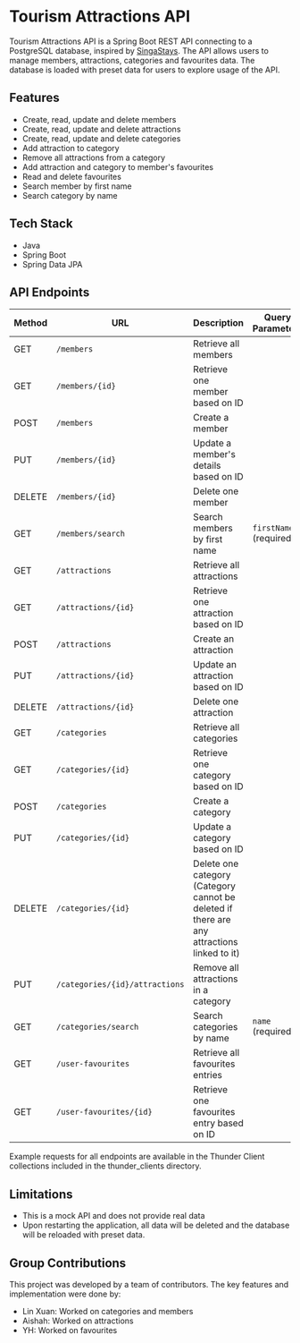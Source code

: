 # Tourism Attractions API

Tourism Attractions API is a Spring Boot REST API connecting to a PostgreSQL database, inspired by [SingaStays](https://github.com/Aishahaha/ntu-project-1). The API allows users to manage members, attractions, categories and favourites data. The database is loaded with preset data for users to explore usage of the API.

## Features

- Create, read, update and delete members
- Create, read, update and delete attractions
- Create, read, update and delete categories
- Add attraction to category
- Remove all attractions from a category
- Add attraction and category to member's favourites 
- Read and delete favourites
- Search member by first name
- Search category by name

## Tech Stack

- Java
- Spring Boot
- Spring Data JPA

## API Endpoints

| Method | URL                                  | Description                                                                                 | Query Parameters       |
| ------ | ------------------------------------ | ------------------------------------------------------------------------------------------- | ---------------------- |
| GET    | `/members`                           | Retrieve all members                                                                        |                        |
| GET    | `/members/{id}`                      | Retrieve one member based on ID                                                             |                        |
| POST   | `/members`                           | Create a member                                                                             |                        | 
| PUT    | `/members/{id}`                      | Update a member's details based on ID                                                       |                        |
| DELETE | `/members/{id}`                      | Delete one member                                                                           |                        |
| GET    | `/members/search`                    | Search members by first name                                                                | `firstName` (required) |
| GET    | `/attractions`                       | Retrieve all attractions                                                                    |                        |
| GET    | `/attractions/{id}`                  | Retrieve one attraction based on ID                                                         |                        |
| POST   | `/attractions`                       | Create an attraction                                                                        |                        |
| PUT    | `/attractions/{id}`                  | Update an attraction based on ID                                                            |                        |
| DELETE | `/attractions/{id}`                  | Delete one attraction                                                                       |                        |
| GET    | `/categories`                        | Retrieve all categories                                                                     |                        |
| GET    | `/categories/{id}`                   | Retrieve one category based on ID                                                           |                        |
| POST   | `/categories`                        | Create a category                                                                           |                        |
| PUT    | `/categories/{id}`                   | Update a category based on ID                                                               |                        |
| DELETE | `/categories/{id}`                   | Delete one category <br>(Category cannot be deleted if there are any attractions linked to it) |                        |
| PUT    | `/categories/{id}/attractions`       | Remove all attractions in a category                                                        |                        |
| GET    | `/categories/search`                 | Search categories by name                                                                   | `name` (required)      |
| GET    | `/user-favourites`                   | Retrieve all favourites entries                                                             |                        |
| GET    | `/user-favourites/{id}`              | Retrieve one favourites entry based on ID                                                   |                        |

Example requests for all endpoints are available in the Thunder Client collections included in the thunder_clients directory.

<!-- ## Trying it Out -->

## Limitations

- This is a mock API and does not provide real data
- Upon restarting the application, all data will be deleted and the database will be reloaded with preset data.

## Group Contributions

This project was developed by a team of contributors. The key features and implementation were done by:

- Lin Xuan: Worked on categories and members
- Aishah: Worked on attractions
- YH: Worked on favourites

